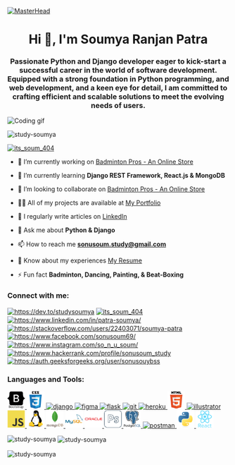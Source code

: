 [![MasterHead](https://user-images.githubusercontent.com/74038190/241765440-80728820-e06b-4f96-9c9e-9df46f0cc0a5.gif)]([https://](https://github.com/study-soumya/))
<h1 align="center">Hi 👋, I'm Soumya Ranjan Patra</h1>
<h3 align="center">Passionate Python and Django developer eager to kick-start a successful career in the world of software development. Equipped with a strong foundation in Python programming, and web development, and a keen eye for detail, I am committed to crafting efficient and scalable solutions to meet the evolving needs of users.</h3>

<img src="https://mir-s3-cdn-cf.behance.net/project_modules/hd/06f21a161921919.63cd7887d0a70.gif" alt="Coding gif" width="700" height="400">

<p align="left"> <img src="https://komarev.com/ghpvc/?username=study-soumya&label=Profile%20views&color=0e75b6&style=flat" alt="study-soumya" /> </p>

<p align="left"> <a href="https://twitter.com/its_soum_404" target="blank"><img src="https://img.shields.io/twitter/follow/its_soum_404?logo=twitter&style=for-the-badge" alt="its_soum_404" /></a> </p>

- 🔭 I’m currently working on [Badminton Pros - An Online Store](https://github.com/study-soumya/Badminton-Pros)

- 🌱 I’m currently learning **Django REST Framework, React.js & MongoDB**

- 👯 I’m looking to collaborate on [Badminton Pros - An Online Store](https://github.com/study-soumya/Badminton-Pros)

- 👨‍💻 All of my projects are available at [My Portfolio](https://soumyapatra.netlify.app/)

- 📝 I regularly write articles on [LinkedIn](https://www.linkedin.com/in/patra-soumya/)

- 💬 Ask me about **Python & Django**

- 📫 How to reach me **sonusoum.study@gmail.com**

- 📄 Know about my experiences [My Resume](https://drive.google.com/file/d/1ESqoyr7kr9YI-fAPaMHbHLkXyN1tr86P/view?usp=sharing)

- ⚡ Fun fact **Badminton, Dancing, Painting, & Beat-Boxing**

<h3 align="left">Connect with me:</h3>
<p align="left">
<a href="https://dev.to/https://dev.to/studysoumya" target="blank"><img align="center" src="https://raw.githubusercontent.com/rahuldkjain/github-profile-readme-generator/master/src/images/icons/Social/devto.svg" alt="https://dev.to/studysoumya" height="30" width="40" /></a>
<a href="https://twitter.com/its_soum_404" target="blank"><img align="center" src="https://raw.githubusercontent.com/rahuldkjain/github-profile-readme-generator/master/src/images/icons/Social/twitter.svg" alt="its_soum_404" height="30" width="40" /></a>
<a href="https://linkedin.com/in/https://www.linkedin.com/in/patra-soumya/" target="blank"><img align="center" src="https://raw.githubusercontent.com/rahuldkjain/github-profile-readme-generator/master/src/images/icons/Social/linked-in-alt.svg" alt="https://www.linkedin.com/in/patra-soumya/" height="30" width="40" /></a>
<a href="https://stackoverflow.com/users/https://stackoverflow.com/users/22403071/soumya-patra" target="blank"><img align="center" src="https://raw.githubusercontent.com/rahuldkjain/github-profile-readme-generator/master/src/images/icons/Social/stack-overflow.svg" alt="https://stackoverflow.com/users/22403071/soumya-patra" height="30" width="40" /></a>
<a href="https://fb.com/https://www.facebook.com/sonusoum69/" target="blank"><img align="center" src="https://raw.githubusercontent.com/rahuldkjain/github-profile-readme-generator/master/src/images/icons/Social/facebook.svg" alt="https://www.facebook.com/sonusoum69/" height="30" width="40" /></a>
<a href="https://instagram.com/https://www.instagram.com/so_n_u_soum/" target="blank"><img align="center" src="https://raw.githubusercontent.com/rahuldkjain/github-profile-readme-generator/master/src/images/icons/Social/instagram.svg" alt="https://www.instagram.com/so_n_u_soum/" height="30" width="40" /></a>
<a href="https://www.hackerrank.com/https://www.hackerrank.com/profile/sonusoum_study" target="blank"><img align="center" src="https://raw.githubusercontent.com/rahuldkjain/github-profile-readme-generator/master/src/images/icons/Social/hackerrank.svg" alt="https://www.hackerrank.com/profile/sonusoum_study" height="30" width="40" /></a>
<a href="https://auth.geeksforgeeks.org/user/https://auth.geeksforgeeks.org/user/sonusouybss" target="blank"><img align="center" src="https://raw.githubusercontent.com/rahuldkjain/github-profile-readme-generator/master/src/images/icons/Social/geeks-for-geeks.svg" alt="https://auth.geeksforgeeks.org/user/sonusouybss" height="30" width="40" /></a>
</p>

<h3 align="left">Languages and Tools:</h3>
<p align="left"> <a href="https://getbootstrap.com" target="_blank" rel="noreferrer"> <img src="https://raw.githubusercontent.com/devicons/devicon/master/icons/bootstrap/bootstrap-plain-wordmark.svg" alt="bootstrap" width="40" height="40"/> </a> <a href="https://www.w3schools.com/css/" target="_blank" rel="noreferrer"> <img src="https://raw.githubusercontent.com/devicons/devicon/master/icons/css3/css3-original-wordmark.svg" alt="css3" width="40" height="40"/> </a> <a href="https://www.djangoproject.com/" target="_blank" rel="noreferrer"> <img src="https://cdn.worldvectorlogo.com/logos/django.svg" alt="django" width="40" height="40"/> </a> <a href="https://www.figma.com/" target="_blank" rel="noreferrer"> <img src="https://www.vectorlogo.zone/logos/figma/figma-icon.svg" alt="figma" width="40" height="40"/> </a> <a href="https://flask.palletsprojects.com/" target="_blank" rel="noreferrer"> <img src="https://www.vectorlogo.zone/logos/pocoo_flask/pocoo_flask-icon.svg" alt="flask" width="40" height="40"/> </a> <a href="https://git-scm.com/" target="_blank" rel="noreferrer"> <img src="https://www.vectorlogo.zone/logos/git-scm/git-scm-icon.svg" alt="git" width="40" height="40"/> </a> <a href="https://heroku.com" target="_blank" rel="noreferrer"> <img src="https://www.vectorlogo.zone/logos/heroku/heroku-icon.svg" alt="heroku" width="40" height="40"/> </a> <a href="https://www.w3.org/html/" target="_blank" rel="noreferrer"> <img src="https://raw.githubusercontent.com/devicons/devicon/master/icons/html5/html5-original-wordmark.svg" alt="html5" width="40" height="40"/> </a> <a href="https://www.adobe.com/in/products/illustrator.html" target="_blank" rel="noreferrer"> <img src="https://www.vectorlogo.zone/logos/adobe_illustrator/adobe_illustrator-icon.svg" alt="illustrator" width="40" height="40"/> </a> <a href="https://developer.mozilla.org/en-US/docs/Web/JavaScript" target="_blank" rel="noreferrer"> <img src="https://raw.githubusercontent.com/devicons/devicon/master/icons/javascript/javascript-original.svg" alt="javascript" width="40" height="40"/> </a> <a href="https://www.linux.org/" target="_blank" rel="noreferrer"> <img src="https://raw.githubusercontent.com/devicons/devicon/master/icons/linux/linux-original.svg" alt="linux" width="40" height="40"/> </a> <a href="https://www.mongodb.com/" target="_blank" rel="noreferrer"> <img src="https://raw.githubusercontent.com/devicons/devicon/master/icons/mongodb/mongodb-original-wordmark.svg" alt="mongodb" width="40" height="40"/> </a> <a href="https://www.mysql.com/" target="_blank" rel="noreferrer"> <img src="https://raw.githubusercontent.com/devicons/devicon/master/icons/mysql/mysql-original-wordmark.svg" alt="mysql" width="40" height="40"/> </a> <a href="https://www.oracle.com/" target="_blank" rel="noreferrer"> <img src="https://raw.githubusercontent.com/devicons/devicon/master/icons/oracle/oracle-original.svg" alt="oracle" width="40" height="40"/> </a> <a href="https://www.photoshop.com/en" target="_blank" rel="noreferrer"> <img src="https://raw.githubusercontent.com/devicons/devicon/master/icons/photoshop/photoshop-line.svg" alt="photoshop" width="40" height="40"/> </a> <a href="https://www.postgresql.org" target="_blank" rel="noreferrer"> <img src="https://raw.githubusercontent.com/devicons/devicon/master/icons/postgresql/postgresql-original-wordmark.svg" alt="postgresql" width="40" height="40"/> </a> <a href="https://postman.com" target="_blank" rel="noreferrer"> <img src="https://www.vectorlogo.zone/logos/getpostman/getpostman-icon.svg" alt="postman" width="40" height="40"/> </a> <a href="https://www.python.org" target="_blank" rel="noreferrer"> <img src="https://raw.githubusercontent.com/devicons/devicon/master/icons/python/python-original.svg" alt="python" width="40" height="40"/> </a> <a href="https://reactjs.org/" target="_blank" rel="noreferrer"> <img src="https://raw.githubusercontent.com/devicons/devicon/master/icons/react/react-original-wordmark.svg" alt="react" width="40" height="40"/> </a> </p>

<p><img align="left" src="https://github-readme-stats.vercel.app/api/top-langs?username=study-soumya&show_icons=true&locale=en&layout=compact" alt="study-soumya" /></p>

<p>&nbsp;<img align="center" src="https://github-readme-stats.vercel.app/api?username=study-soumya&show_icons=true&locale=en" alt="study-soumya" /></p>

<p><img align="center" src="https://github-readme-streak-stats.herokuapp.com/?user=study-soumya&" alt="study-soumya" /></p>
